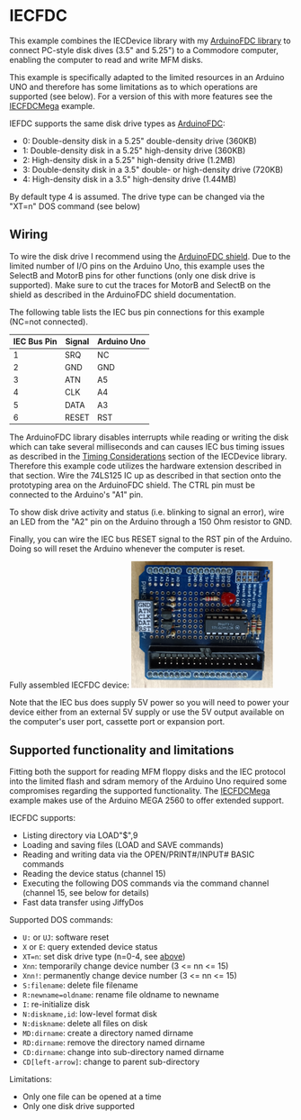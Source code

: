 # IECFDC

This example combines the IECDevice library with my [ArduinoFDC library](https://github.com/dhansel/ArduinoFDC)
to connect PC-style disk dives (3.5" and 5.25") to a Commodore computer,
enabling the computer to read and write MFM disks.

This example is specifically adapted to the limited resources in an Arduino UNO and therefore
has some limitations as to which operations are supported (see below). For a version
of this with more features see the [IECFDCMega](https://github.com/dhansel/IECDevice/tree/main/examples/IECFDCMega) example.

IEFDC supports the same disk drive types as [ArduinoFDC](https://github.com/dhansel/ArduinoFDC/blob/main/README.md#supported-diskdrive-types):
* 0: Double-density disk in a 5.25" double-density drive (360KB)
* 1: Double-density disk in a 5.25" high-density drive (360KB)
* 2: High-density disk in a 5.25" high-density drive (1.2MB)
* 3: Double-density disk in a 3.5" double- or high-density drive (720KB)
* 4: High-density disk in a 3.5" high-density drive (1.44MB)

By default type 4 is assumed. The drive type can be changed via the "XT=n" DOS command (see below)

## Wiring

To wire the disk drive I recommend using the [ArduinoFDC shield](https://github.com/dhansel/ArduinoFDC#arduinofdc-shields).
Due to the limited number of I/O pins on the Arduino Uno, this example uses the SelectB and MotorB
pins for other functions (only one disk drive is supported). Make sure to cut the traces for MotorB
and SelectB on the shield as described in the ArduinoFDC shield documentation.

The following table lists the IEC bus pin connections for this example (NC=not connected).

IEC Bus Pin | Signal   | Arduino Uno
------------|----------|------------
1           | SRQ      | NC         
2           | GND      | GND        
3           | ATN      | A5          
4           | CLK      | A4         
5           | DATA     | A3         
6           | RESET    | RST

The ArduinoFDC library disables interrupts while reading or writing the disk which can take several
milliseconds and can causes IEC bus timing issues as described in the 
[Timing Considerations](https://github.com/dhansel/IECDevice#timing-considerations) section of the IECDevice library.
Therefore this example code utilizes the hardware extension described in that section. Wire the 74LS125 IC 
up as described in that section onto the prototyping area on the ArduinoFDC shield. The CTRL pin must be
connected to the Arduino's "A1" pin.

To show disk drive activity and status (i.e. blinking to signal an error), wire an LED from the "A2" pin on 
the Arduino through a 150 Ohm resistor to GND.

Finally, you can wire the IEC bus RESET signal to the RST pin of the Arduino. Doing so will reset the
Arduino whenever the computer is reset.

Fully assembled IECFDC device:
<img src="IECFDC.jpg" width="50%">   

Note that the IEC bus does supply 5V power so you will need to power
your device either from an external 5V supply or use the 5V output available on
the computer's user port, cassette port or expansion port.

## Supported functionality and limitations

Fitting both the support for reading MFM floppy disks and the IEC protocol into the limited
flash and sdram memory of the Arduino Uno required some compromises regarding the supported 
functionality. The [IECFDCMega](https://github.com/dhansel/IECDevice/tree/main/examples/IECFDCMega) example
makes use of the Arduino MEGA 2560 to offer extended support.

IECFDC supports:
  - Listing directory via LOAD"$",9
  - Loading and saving files (LOAD and SAVE commands)
  - Reading and writing data via the OPEN/PRINT#/INPUT# BASIC commands
  - Reading the device status (channel 15)
  - Executing the following DOS commands via the command channel (channel 15, see below for details)
  - Fast data transfer using JiffyDos

Supported DOS commands:
  - `U:` or `UJ`: software reset
  - `X` or `E`: query extended device status
  - `XT=n`: set disk drive type (n=0-4, see [above](#IECFDC))
  - `Xnn`: temporarily change device number (3 <= nn <= 15) 
  - `Xnn!`: permanently change device number (3 <= nn <= 15)
  - `S:filename`: delete file filename
  - `R:newname=oldname`: rename file oldname to newname
  - `I`: re-initialize disk
  - `N:diskname,id`: low-level format disk
  - `N:diskname`: delete all files on disk
  - `MD:dirname`: create a directory named dirname
  - `RD:dirname`: remove the directory named dirname
  - `CD:dirname`: change into sub-directory named dirname
  - `CD[left-arrow]`: change to parent sub-directory

Limitations:
  - Only one file can be opened at a time
  - Only one disk drive supported
